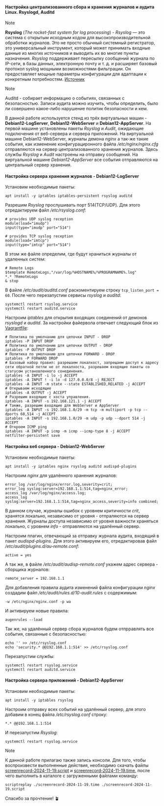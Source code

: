 #### Настройка централизованного сбора и хранения журналов и аудита Linux. Rsyslogd, Auditd

> [!NOTE]
> __Rsyslog__ (_The rocket-fast system for log processing_) - _Rsyslog_ — это система с открытым исходным кодом для высокопроизводительной обработки журналов. Это не просто обычный системный регистратор, это универсальный инструмент, 
> который может принимать входные данные из многих источников и выводить их во многие пункты назначения.
> _Rsyslog_ поддерживает пересылку сообщений журнала по IP-сети, в базы данных, электронную почту и т. д. и расширяет базовый протокол syslog мощными возможностями фильтрации.  Он предоставляет мощные параметры конфигурации для адаптации к конкретным потребностям.
[Источник](https://wiki.gentoo.org/wiki/Rsyslog)

> [!NOTE]
> Auditd - собирает информацию о событиях, связанных с безопасностью. Записи аудита можно изучить, чтобы определить, было ли совершено какое-либо нарушение политик безопасности и кем. 

В данной работе используется стенд из трёх виртуальных машин - __Debian12-LogServer__, __Debian12-WebServer__ и __Debian12-AppServer__. На первой машине установлены пакеты _Rsyslog_ и _Audit_, ожидающие подключения от веб-сервера и сервера приложений. 
На виртуальной машине Debian12-WebServer, журналы демона _nginx_ а так-же такие события, как изменение конфигурациронного файла _\/etc\/nginx\/nginx.cfg_ отправляются на сервер централизованного хранения журналов. Здесь службы _Rsyslog_ и _Audit_ настроены на отправку 
сообщений. На виртуальной машине _Debian12-AppServer_ все события отправляются на центральный сервер хранения.

#### Настройка сервера хранения журналов - __Debian12-LogServer__
Установим необходимые пакеты:
```
apt install -y iptables iptables-persistent rsyslog auditd
```
Разрешим _Rsyslog_ прослушивать порт 514(TCP/UDP). Для этого отредактируем файл _\/etc\/rsyslog.conf_:
```
# provides UDP syslog reception
module(load="imudp")
input(type="imudp" port="514")

# provides TCP syslog reception
module(load="imtcp")
input(type="imtcp" port="514")
```
В этом же файле определим, где будут храниться журналы от удаленных систем:
```
# Remote Logs
$template RemoteLogs,"/var/log/%HOSTNAME%/%PROGRAMNAME%.log"
*.* ?RemoteLogs
& stop
```
В файле _\/etc\/audit\/auditd.conf_ раскоментируем строку `tcp_listen_port = 60`. После чего перезапустим сервисы _rsyslog_ и _auditd_:
```
systemctl restart rsyslog.service
systemctl restart auditd.service
```

Настроим _iptables_ для открытия входящих соединений от демонов _rsyslogd_ и _auditd_. За настройки файервола отвечает следующий блок из [Vagrantfile](Vagrantfile):
```
# Политика по умолчанию для цепочки INPUT - DROP
iptables -P INPUT DROP
# Политика по умолчанию для цепочки OUTPUT - DROP
iptables -P OUTPUT DROP
# Политика по умолчанию для цепочки FORWARD - DROP
iptables -P FORWARD DROP
# Базовый набор правил: разрешаем локалхост, запрещаем доступ к адресу сети обратной петли не от локалхоста, разрешаем входящие пакеты со статусом установленного сонединения.
iptables -A INPUT -i lo -j ACCEPT
iptables -A INPUT ! -i lo -d 127.0.0.0/8 -j REJECT
iptables -A INPUT -m state --state ESTABLISHED,RELATED -j ACCEPT
# Открываем исходящие
iptables -A OUTPUT -j ACCEPT
# Разрешим входящие с хоста управления.
iptables -A INPUT -s 192.168.121.1 -j ACCEPT
# Также, разрешим входящие для WebServer и AppServer
iptables -A INPUT -s 192.168.1.0/29 -m tcp -m multiport -p tcp --dports 60,514 -j ACCEPT
iptables -A INPUT -s 192.168.1.0/29 -m udp -p udp --dport 514 -j ACCEPT
# Откроем ICMP ping
iptables -A INPUT -p icmp -m icmp --icmp-type 8 -j ACCEPT
netfilter-persistent save
```
#### Настройка веб сервера - __Debian12-WebServer__
Установим необходимые пакеты:
```
apt install -y iptables nginx rsyslog auditd audispd-plugins
```
Настроим _nginx_ для удалённого хранения журналов:
```
error_log /var/log/nginx/error.log,severity=crit;
error_log syslog:server=192.168.1.1:514,tag=nginx_error;
access_log /var/log/nginx/access.log;
access_log syslog:server=192.168.1.1:514,tag=nginx_access,severity=info combined;
```
В данном случае, журналы ошибок с уровнем критичности _crit_, хранятся локально, независимо от уровня - отпраляются на сервер хранения. 
Журналы доступа независимо от уровня важности храняться локально, с уровнем _info_ - отправляются на удалённый сервер.

Настроим плагин, отвечающий за отправку журнала аудита, входящий в пакет _audispd-plugins_. Для этого активируем его, отредактировав файл _\/etc\/audit\/plugins.d\/au-remote.conf_:
```
active = yes
```
А так же, в файле _/etc/audit/audisp-remote.conf_ укажем адрес сервера - сборщика журналов:
```
remote_server = 192.168.1.1
```
Для добавления правила аудита изменений файла конфигурации _nginx_ создадим файл _\/etc\/audit\/rules.d\/10-audit.rules_  с содержимым:
```
-w /etc/nginx/nginx.conf -p wa
```
И активируем новые правила:
```
augenrules --load
```
Так же, на удалённый сервер сбора журналов будем отпрравлять все события, связанные с безопасностью:
```
echo '' >> /etc/rsyslog.conf
echo 'security.* @@192.168.1.1:514' >> /etc/rsyslog.conf
```
Перезапустим службы:
```
systemctl restart rsyslog.service
systemctl restart auditd.service
```
#### Настройка сервера приложений - __Debian12-AppServer__
Установим необходимые пакеты:
```
apt install -y iptables rsyslog
```
Настроим отправку всех событий на удалённый сервер, для этого добавим в конец файла _\/etc\/rsyslog.conf_ строку:
```
*.* @@192.168.1.1:514
```
И перезапустим _Rsyslog_:
```
systemctl restart rsyslog.service
```
> [!NOTE]
> К данной работе прилагаю также запись консоли. Для того, чтобы воспроизвести выполненные действия,
> необходимо скачать файлы [screenrecord-2024-11-19.script](screenrecord-2024-11-19.script) и [screenrecord-2024-11-19.time](screenrecord-2024-11-19.time),
> после чего выполнить в каталоге с загруженными файлами команду:

```
scriptreplay ./screenrecord-2024-11-19.time ./screenrecord-2024-11-19.script
```
Спасибо за прочтение! :potted_plant:
